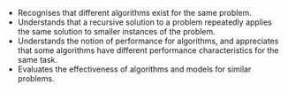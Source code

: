 - Recognises that different algorithms exist for the same problem.
- Understands that a recursive solution to a problem repeatedly applies the same solution to smaller instances of the problem.
- Understands the notion of performance for algorithms, and appreciates that some algorithms have different performance characteristics for the same task.
- Evaluates the effectiveness of algorithms and models for similar problems.
